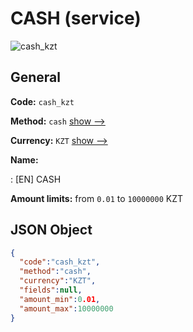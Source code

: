
# CASH (service) 
![cash_kzt](https://static.openfintech.io/payout_methods/cash_kzt/logo.svg?w=400&c=v0.59.26#w24)  

## General 
 
**Code:** `cash_kzt` 
 
**Method:** `cash` [show -->](/payout-methods/cash/) 
 
**Currency:** `KZT` [show -->](/currencies/KZT/) 
 
**Name:** 
 
:	[EN] CASH 
 
**Amount limits:** from `0.01` to `10000000` KZT 

## JSON Object 

```json
{
  "code":"cash_kzt",
  "method":"cash",
  "currency":"KZT",
  "fields":null,
  "amount_min":0.01,
  "amount_max":10000000
}
```  
